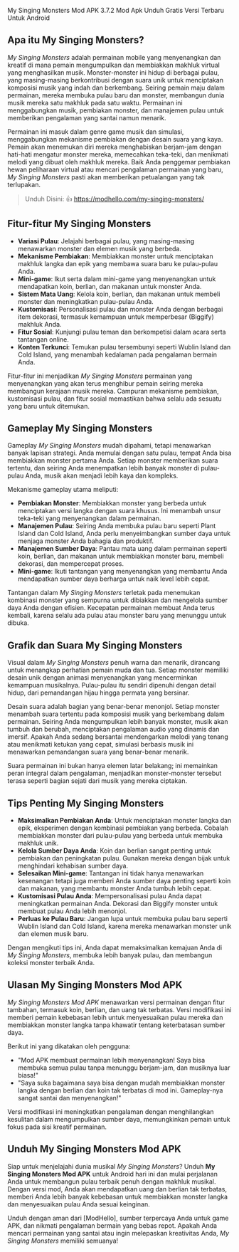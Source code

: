 My Singing Monsters Mod APK 3.7.2 Mod Apk Unduh Gratis Versi Terbaru Untuk Android 

## Apa itu My Singing Monsters?

*My Singing Monsters* adalah permainan mobile yang menyenangkan dan kreatif di mana pemain mengumpulkan dan membiakkan makhluk virtual yang menghasilkan musik. Monster-monster ini hidup di berbagai pulau, yang masing-masing berkontribusi dengan suara unik untuk menciptakan komposisi musik yang indah dan berkembang. Seiring pemain maju dalam permainan, mereka membuka pulau baru dan monster, membangun dunia musik mereka satu makhluk pada satu waktu. Permainan ini menggabungkan musik, pembiakan monster, dan manajemen pulau untuk memberikan pengalaman yang santai namun menarik.

Permainan ini masuk dalam genre game musik dan simulasi, menggabungkan mekanisme pembiakan dengan desain suara yang kaya. Pemain akan menemukan diri mereka menghabiskan berjam-jam dengan hati-hati mengatur monster mereka, memecahkan teka-teki, dan menikmati melodi yang dibuat oleh makhluk mereka. Baik Anda penggemar pembiakan hewan peliharaan virtual atau mencari pengalaman permainan yang baru, *My Singing Monsters* pasti akan memberikan petualangan yang tak terlupakan.

>Unduh Disini: 👍 https://modhello.com/my-singing-monsters/

## Fitur-fitur My Singing Monsters

- **Variasi Pulau**: Jelajahi berbagai pulau, yang masing-masing menawarkan monster dan elemen musik yang berbeda.
- **Mekanisme Pembiakan**: Membiakkan monster untuk menciptakan makhluk langka dan epik yang membawa suara baru ke pulau-pulau Anda.
- **Mini-game**: Ikut serta dalam mini-game yang menyenangkan untuk mendapatkan koin, berlian, dan makanan untuk monster Anda.
- **Sistem Mata Uang**: Kelola koin, berlian, dan makanan untuk membeli monster dan meningkatkan pulau-pulau Anda.
- **Kustomisasi**: Personalisasi pulau dan monster Anda dengan berbagai item dekorasi, termasuk kemampuan untuk memperbesar (Biggify) makhluk Anda.
- **Fitur Sosial**: Kunjungi pulau teman dan berkompetisi dalam acara serta tantangan online.
- **Konten Terkunci**: Temukan pulau tersembunyi seperti Wublin Island dan Cold Island, yang menambah kedalaman pada pengalaman bermain Anda.

Fitur-fitur ini menjadikan *My Singing Monsters* permainan yang menyenangkan yang akan terus menghibur pemain seiring mereka membangun kerajaan musik mereka. Campuran mekanisme pembiakan, kustomisasi pulau, dan fitur sosial memastikan bahwa selalu ada sesuatu yang baru untuk ditemukan.

## Gameplay My Singing Monsters

Gameplay *My Singing Monsters* mudah dipahami, tetapi menawarkan banyak lapisan strategi. Anda memulai dengan satu pulau, tempat Anda bisa membiakkan monster pertama Anda. Setiap monster memberikan suara tertentu, dan seiring Anda menempatkan lebih banyak monster di pulau-pulau Anda, musik akan menjadi lebih kaya dan kompleks.

Mekanisme gameplay utama meliputi:
- **Pembiakan Monster**: Membiakkan monster yang berbeda untuk menciptakan versi langka dengan suara khusus. Ini menambah unsur teka-teki yang menyenangkan dalam permainan.
- **Manajemen Pulau**: Seiring Anda membuka pulau baru seperti Plant Island dan Cold Island, Anda perlu menyeimbangkan sumber daya untuk menjaga monster Anda bahagia dan produktif.
- **Manajemen Sumber Daya**: Pantau mata uang dalam permainan seperti koin, berlian, dan makanan untuk membiakkan monster baru, membeli dekorasi, dan mempercepat proses.
- **Mini-game**: Ikuti tantangan yang menyenangkan yang membantu Anda mendapatkan sumber daya berharga untuk naik level lebih cepat.

Tantangan dalam *My Singing Monsters* terletak pada menemukan kombinasi monster yang sempurna untuk dibiakkan dan mengelola sumber daya Anda dengan efisien. Kecepatan permainan membuat Anda terus kembali, karena selalu ada pulau atau monster baru yang menunggu untuk dibuka.

## Grafik dan Suara My Singing Monsters

Visual dalam *My Singing Monsters* penuh warna dan menarik, dirancang untuk menangkap perhatian pemain muda dan tua. Setiap monster memiliki desain unik dengan animasi menyenangkan yang mencerminkan kemampuan musikalnya. Pulau-pulau itu sendiri dipenuhi dengan detail hidup, dari pemandangan hijau hingga permata yang bersinar.

Desain suara adalah bagian yang benar-benar menonjol. Setiap monster menambah suara tertentu pada komposisi musik yang berkembang dalam permainan. Seiring Anda mengumpulkan lebih banyak monster, musik akan tumbuh dan berubah, menciptakan pengalaman audio yang dinamis dan imersif. Apakah Anda sedang bersantai mendengarkan melodi yang tenang atau menikmati ketukan yang cepat, simulasi berbasis musik ini menawarkan pemandangan suara yang benar-benar menarik.

Suara permainan ini bukan hanya elemen latar belakang; ini memainkan peran integral dalam pengalaman, menjadikan monster-monster tersebut terasa seperti bagian sejati dari musik yang mereka ciptakan.

## Tips Penting My Singing Monsters

- **Maksimalkan Pembiakan Anda**: Untuk menciptakan monster langka dan epik, eksperimen dengan kombinasi pembiakan yang berbeda. Cobalah membiakkan monster dari pulau-pulau yang berbeda untuk membuka makhluk unik.
- **Kelola Sumber Daya Anda**: Koin dan berlian sangat penting untuk pembiakan dan peningkatan pulau. Gunakan mereka dengan bijak untuk menghindari kehabisan sumber daya.
- **Selesaikan Mini-game**: Tantangan ini tidak hanya menawarkan kesenangan tetapi juga memberi Anda sumber daya penting seperti koin dan makanan, yang membantu monster Anda tumbuh lebih cepat.
- **Kustomisasi Pulau Anda**: Mempersonalisasi pulau Anda dapat meningkatkan permainan Anda. Dekorasi dan Biggify monster untuk membuat pulau Anda lebih menonjol.
- **Perluas ke Pulau Baru**: Jangan lupa untuk membuka pulau baru seperti Wublin Island dan Cold Island, karena mereka menawarkan monster unik dan elemen musik baru.

Dengan mengikuti tips ini, Anda dapat memaksimalkan kemajuan Anda di *My Singing Monsters*, membuka lebih banyak pulau, dan membangun koleksi monster terbaik Anda.

## Ulasan My Singing Monsters Mod APK

*My Singing Monsters Mod APK* menawarkan versi permainan dengan fitur tambahan, termasuk koin, berlian, dan uang tak terbatas. Versi modifikasi ini memberi pemain kebebasan lebih untuk menyesuaikan pulau mereka dan membiakkan monster langka tanpa khawatir tentang keterbatasan sumber daya.

Berikut ini yang dikatakan oleh pengguna:
- "Mod APK membuat permainan lebih menyenangkan! Saya bisa membuka semua pulau tanpa menunggu berjam-jam, dan musiknya luar biasa!"
- "Saya suka bagaimana saya bisa dengan mudah membiakkan monster langka dengan berlian dan koin tak terbatas di mod ini. Gameplay-nya sangat santai dan menyenangkan!"

Versi modifikasi ini meningkatkan pengalaman dengan menghilangkan kesulitan dalam mengumpulkan sumber daya, memungkinkan pemain untuk fokus pada sisi kreatif permainan.

## Unduh My Singing Monsters Mod APK

Siap untuk menjelajahi dunia musikal *My Singing Monsters*? Unduh **My Singing Monsters Mod APK** untuk Android hari ini dan mulai perjalanan Anda untuk membangun pulau terbaik penuh dengan makhluk musikal. Dengan versi mod, Anda akan mendapatkan uang dan berlian tak terbatas, memberi Anda lebih banyak kebebasan untuk membiakkan monster langka dan menyesuaikan pulau Anda sesuai keinginan.

Unduh dengan aman dari [ModHello], sumber terpercaya Anda untuk game APK, dan nikmati pengalaman bermain yang bebas repot. Apakah Anda mencari permainan yang santai atau ingin melepaskan kreativitas Anda, *My Singing Monsters* memiliki semuanya!
